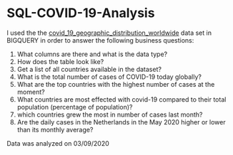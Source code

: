 # SQL-COVID-19-Analysis
I used the the [covid_19_geographic_distribution_worldwide](https://console.cloud.google.com/bigquery?_ga=2.201098862.1540021824.1599697008-1826038417.1594837092&_gac=1.117501691.1599183152.CjwKCAjwqML6BRAHEiwAdquMncg8ABo_GxTHjbFI7534ujSTEoJrBYKtKHeEch9Qoophzh7g892iIhoCD-wQAvD_BwE&project=crested-archive-225711&folder=&organizationId=&p=bigquery-public-data&d=covid19_ecdc&t=covid_19_geographic_distribution_worldwide&page=table) data set in BIGQUERY in order to answer the following business questions: 
1. What columns are there and what is the data type? 
1. How does the table look like? 
1. Get a list of all countries available in the dataset?
1. What is the total number of cases of COVID-19 today globally?  
1. What are the top countries with the highest number of cases at the moment? 
1. What countries are most effected with covid-19 compared to their total population (percentage of population)?
1. which countries grew the most in number of cases last month? 
1. Are the daily cases in the Netherlands in the May 2020 higher or lower than its monthly average? 

Data was analyzed on 03/09/2020

